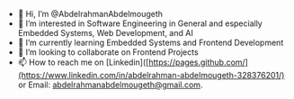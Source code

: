- 👋 Hi, I’m @AbdelrahmanAbdelmougeth
- 👀 I’m interested in Software Engineering in General and especially Embedded Systems, Web Development, and AI
- 🌱 I’m currently learning Embedded Systems and Frontend Development
- 💞️ I’m looking to collaborate on Frontend Projects
- 📫 How to reach me on [Linkedin]([https://pages.github.com/](https://www.linkedin.com/in/abdelrahman-abdelmougeth-328376201/) or Email: abdelrahmanabdelmougeth@gmail.com.

<!---
AbdelrahmanAbdelmougeth/AbdelrahmanAbdelmougeth is a ✨ special ✨ repository because its `README.md` (this file) appears on your GitHub profile.
You can click the Preview link to take a look at your changes.
--->
